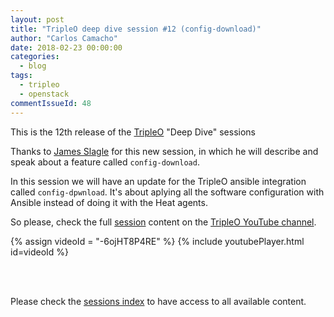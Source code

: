 ```yaml
---
layout: post
title: "TripleO deep dive session #12 (config-download)"
author: "Carlos Camacho"
date: 2018-02-23 00:00:00
categories:
  - blog
tags:
  - tripleo
  - openstack
commentIssueId: 48
---
```


This is the 12th release of the [TripleO](http://www.tripleo.org/) "Deep Dive" sessions

Thanks to [James Slagle](http://blog-slagle.rhcloud.com/) for this new session, in which he
will describe and speak about a feature called `config-download`.

In this session we will have
an update for the TripleO 
ansible integration called
`config-dpwnload`.
It's about aplying all the software
configuration with Ansible instead
of doing it with the Heat agents.

So please, check the full [session](https://www.youtube.com/watch?v=-6ojHT8P4RE)
content on the [TripleO YouTube channel](https://www.youtube.com/channel/UCNGDxZGwUELpgaBoLvABsTA/).

{% assign videoId = "-6ojHT8P4RE" %}
{% include youtubePlayer.html id=videoId %}

<br/>
<br/>

Please check the [sessions index](http://www.anstack.com/blog/2017/06/15/tripleo-deep-dive-session-index.html)
to have access to all available content.
